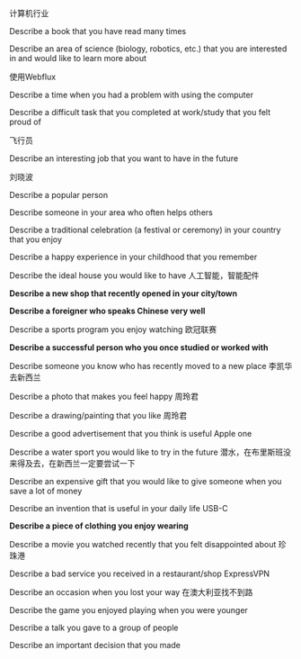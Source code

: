 计算机行业

Describe a book that you have read many times

Describe an area of science (biology, robotics, etc.) that you are interested in and would like to learn more about



使用Webflux

Describe a time when you had a problem with using the computer

Describe a difficult task that you completed at work/study that you felt proud of 



飞行员

Describe an interesting job that you want to have in the future





刘晓波

Describe a popular person

Describe someone in your area who often helps others





Describe a traditional celebration (a festival or ceremony) in your country that you enjoy

Describe a happy experience in your childhood that you remember





Describe the ideal house you would like to have 人工智能，智能配件

**Describe a new shop that recently opened in your city/town**

**Describe a foreigner who speaks Chinese very well**

Describe a sports program you enjoy watching  欧冠联赛

**Describe a successful person who you once studied or worked with** 

Describe someone you know who has recently moved to a new place 李凯华去新西兰

Describe a photo that makes you feel happy 周玲君

Describe a drawing/painting that you like 周玲君

Describe a good advertisement that you think is useful  Apple one

Describe a water sport you would like to try in the future 潜水，在布里斯班没来得及去，在新西兰一定要尝试一下

Describe an expensive gift that you would like to give someone when you save a lot of money

Describe an invention that is useful in your daily life USB-C

**Describe a piece of clothing you enjoy wearing**

Describe a movie you watched recently that you felt disappointed about 珍珠港

Describe a bad service you received in a restaurant/shop ExpressVPN 

Describe an occasion when you lost your way 在澳大利亚找不到路

Describe the game you enjoyed playing when you were younger

Describe a talk you gave to a group of people

Describe an important decision that you made
